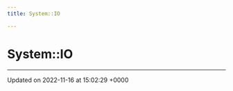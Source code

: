 ```yaml
---
title: System::IO

---
```


# System::IO








-------------------------------

Updated on 2022-11-16 at 15:02:29 +0000